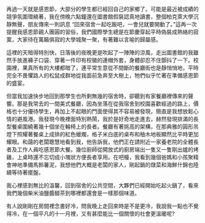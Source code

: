 再過一天就是感恩節，大部分的學生都已經回自己的家鄉了。可能是最近被成績的競爭氛圍環繞著，我在傍晚六點鐘還在圖書館假裝認真地讀書，整個柏克萊大學沉靜無聲，朋友傳來一則訊息 “回來宿舍一起吃飯吧，一會兒就要開動了。”這再一次提醒我感恩節親人團圓的習俗，我們國際學生總是在節慶穿起平時偽裝成熱絡的寂寞，大家待在萬籟俱寂的大學城聚一聚，有著難以言喻的歸屬感。

這裡的天暗得特別快，日落後的夜晚更是吹起了一陣陣的涼風，走出圖書館的我雖然手放進褲子口袋、穿著一件印有校徽的連帽外套，身體卻忍不住顫抖了一下。校園裡，果真所有的大樓都暗了，連平常生意從不間斷的餐廳街也是靜悄悄地，平時完全不畏懼路人的松鼠成群地從我面前急奔至大樹上，牠們似乎忙著在準備感恩節的盛宴。

但當我加速快步地回到那學生也所剩無幾的宿舍時，卻聽到有家餐廳裡傳來的聲響。那是我常去的一間美式餐廳，因為坐落在從我宿舍到校園喜歡經過的路上，價格也十分優待學生，再加上不起眼的門面使得其不容易被發現，簡直是我想放鬆心情的避風港。我發現今晚裡面特別熱鬧，我於是好奇地走進去，赫然發現排滿的長型餐桌圍繞著幾十個坐在輪椅上的長者。餐廳有著挑高的架構，在那典雅的圓形吊燈下照耀著餐桌上成排的紅色蠟燭，格子米白底的桌布和柚木地板顯然比平時更加耀眼。和藹的老闆聰慧地看到我，他告訴我，他們正在請附近一家養老院的全體長者及工作人員吃感恩節大餐。幾位廚師從開放式的廚房端出一隻又一隻剛出爐的烤雞，上桌時還不忘切成小塊狀方便長者享用。在吧檯，我看到幾個爸媽和小孩聚精會神地準備馬鈴薯泥，我想他們大概是老闆的家人，剛起鍋的燉菜和海鮮什錦也陸續等待著擺盤。

我心裡感到無比的溫馨，回到宿舍的公共空間，大夥們已經開始吃起火鍋了，看來我們幾個柴米油鹽醬醋茶到哪裡都還會是一樣那個味道。

有人說剛剛在房間裡念書好冷，問我晚上走回來時是不是更冷，我說我一點也不覺得冷，在一個平凡的十一月裡，又有甚麼能比一個關懷的社會更溫暖呢?
